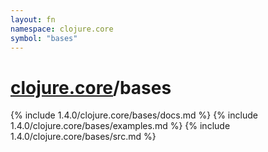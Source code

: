 ```yaml
---
layout: fn
namespace: clojure.core
symbol: "bases"
---
```


# [clojure.core](../)/bases

{% include 1.4.0/clojure.core/bases/docs.md %}
{% include 1.4.0/clojure.core/bases/examples.md %}
{% include 1.4.0/clojure.core/bases/src.md %}

